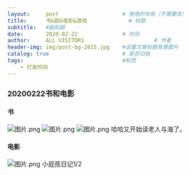 ```yaml
---
layout:     post                    # 使用的布局（不需要改）
title:      书&剧&电影&游戏             # 标题 
subtitle:   #副标题
date:       2020-02-22              # 时间
author:     ALL VISITORS                      # 作者
header-img: img/post-bg-2015.jpg    #这篇文章标题背景图片
catalog: true                       # 是否归档
tags:                               #标签
    - 打发时间
---
```




### 20200222书和电影

#### 书

![图片.png](https://i.loli.net/2020/02/22/LjU3bHuQ58VEDrn.png)
![图片.png](https://i.loli.net/2020/02/22/9sDXBeQKRVtkd1j.png)
![图片.png](https://i.loli.net/2020/02/22/Fd6bX9io1TYhDNG.png)
哈哈又开始读老人与海了。



#### 电影

![图片.png](https://i.loli.net/2020/02/22/E2MsycSdfgPIpDX.png)
小屁孩日记1/2


